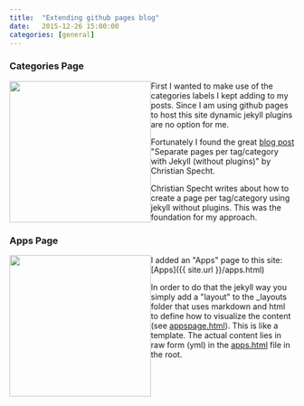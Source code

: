 ```yaml
---
title:  "Extending github pages blog"
date:   2015-12-26 15:00:00
categories: [general]
---
```


### Categories Page

<img style="float: left; width: 250px;" src="{{ site.url }}/assets/blog-categories.png"/>

First I wanted to make use of the categories labels I kept adding to my posts. Since I am using github pages to host this site dynamic jekyll plugins are no option for me.

Fortunately I found the great [blog post](http://christianspecht.de/2014/10/25/separate-pages-per-tag-category-with-jekyll-without-plugins/) "Separate pages per tag/category with Jekyll (without plugins)" by Christian Specht.

Christian Specht writes about how to create a page per tag/category using jekyll without plugins. This was the foundation for my approach.

### Apps Page

<img style="float: left; width: 250px;" src="{{ site.url }}/assets/blog-apps.png"/>

I added an "Apps" page to this site: [Apps]({{ site.url }}/apps.html)

In order to do that the jekyll way you simply add a "layout" to the _layouts folder that uses markdown and html to define how to visualize the content (see [appspage.html](https://github.com/Extrawurst/extrawurst.github.io/blob/master/_layouts/appspage.html)). This is like a template. The actual content lies in raw form (yml) in the [apps.html](https://github.com/Extrawurst/extrawurst.github.io/blob/master/apps.html) file in the root.
